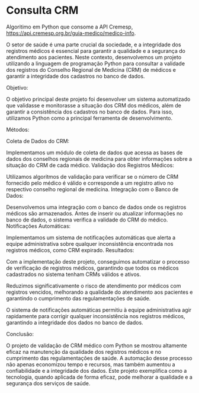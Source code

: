 # Consulta CRM

Algoritimo em Python que consome a API Cremesp, https://api.cremesp.org.br/guia-medico/medico-info.

O setor de saúde é uma parte crucial da sociedade, e a integridade dos registros médicos é essencial para garantir a qualidade e a segurança do atendimento aos pacientes.
Neste contexto, desenvolvemos um projeto utilizando a linguagem de programação Python para consultar a validade dos registros do Conselho Regional de Medicina (CRM) de médicos e garantir a integridade dos cadastros no banco de dados.

Objetivo:

O objetivo principal deste projeto foi desenvolver um sistema automatizado que validasse e monitorasse a situação dos CRM dos médicos, além de garantir a consistência dos cadastros no banco de dados.
Para isso, utilizamos Python como a principal ferramenta de desenvolvimento.

Métodos:

Coleta de Dados do CRM:

Implementamos um módulo de coleta de dados que acessa as bases de dados dos conselhos regionais de medicina para obter informações sobre a situação do CRM de cada médico.
Validação dos Registros Médicos:

Utilizamos algoritmos de validação para verificar se o número de CRM fornecido pelo médico é válido e corresponde a um registro ativo no respectivo conselho regional de medicina.
Integração com o Banco de Dados:

Desenvolvemos uma integração com o banco de dados onde os registros médicos são armazenados. Antes de inserir ou atualizar informações no banco de dados, o sistema verifica a validade do CRM do médico.
Notificações Automáticas:

Implementamos um sistema de notificações automáticas que alerta a equipe administrativa sobre qualquer inconsistência encontrada nos registros médicos, como CRM expirado.
Resultados:

Com a implementação deste projeto, conseguimos automatizar o processo de verificação de registros médicos, garantindo que todos os médicos cadastrados no sistema tenham CRMs válidos e ativos.

Reduzimos significativamente o risco de atendimento por médicos com registros vencidos, melhorando a qualidade do atendimento aos pacientes e garantindo o cumprimento das regulamentações de saúde.

O sistema de notificações automáticas permitiu à equipe administrativa agir rapidamente para corrigir qualquer inconsistência nos registros médicos, garantindo a integridade dos dados no banco de dados.

Conclusão:

O projeto de validação de CRM médico com Python se mostrou altamente eficaz na manutenção da qualidade dos registros médicos e no cumprimento das regulamentações de saúde. A automação desse processo não apenas economizou tempo e recursos, mas também aumentou a confiabilidade e a integridade dos dados. Este projeto exemplifica como a tecnologia, quando aplicada de forma eficaz, pode melhorar a qualidade e a segurança dos serviços de saúde.
